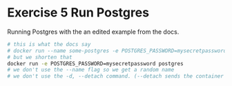 # Exercise 5 Run Postgres

Running Postgres with the an edited example from the docs.

```bash
# this is what the docs say
# docker run --name some-postgres -e POSTGRES_PASSWORD=mysecretpassword -d postgres
# but we shorten that
docker run -e POSTGRES_PASSWORD=mysecretpassword postgres
# we don't use the --name flag so we get a random name
# we don't use the -d, --detach command. (--detach sends the container into the background)
```